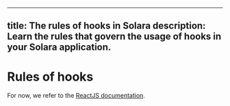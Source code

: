 ---
title: The rules of hooks in Solara
description: Learn the rules that govern the usage of hooks in your Solara application.
----
# Rules of hooks

For now, we refer to the [ReactJS documentation](https://reactjs.org/docs/hooks-rules.html).

